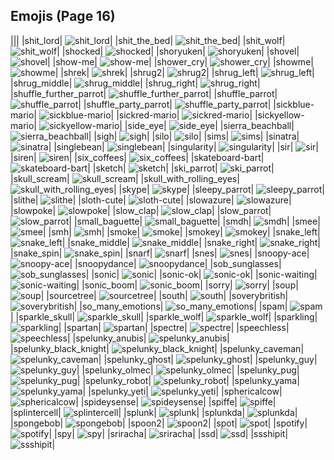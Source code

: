 
## Emojis (Page 16)
|||
|shit_lord| ![shit_lord](/output/shit_lord.png)|
|shit_the_bed| ![shit_the_bed](/output/shit_the_bed.png)|
|shit_wolf| ![shit_wolf](/output/shit_wolf.png)|
|shocked| ![shocked](/output/shocked.gif)|
|shoryuken| ![shoryuken](/output/shoryuken.gif)|
|shovel| ![shovel](/output/shovel.png)|
|show-me| ![show-me](/output/show-me)|
|shower_cry| ![shower_cry](/output/shower_cry.png)|
|showme| ![showme](/output/showme.jpg)|
|shrek| ![shrek](/output/shrek.png)|
|shrug2| ![shrug2](/output/shrug2.png)|
|shrug_left| ![shrug_left](/output/shrug_left.png)|
|shrug_middle| ![shrug_middle](/output/shrug_middle.png)|
|shrug_right| ![shrug_right](/output/shrug_right.png)|
|shuffle_further_parrot| ![shuffle_further_parrot](/output/shuffle_further_parrot.gif)|
|shuffle_parrot| ![shuffle_parrot](/output/shuffle_parrot.gif)|
|shuffle_party_parrot| ![shuffle_party_parrot](/output/shuffle_party_parrot.gif)|
|sickblue-mario| ![sickblue-mario](/output/sickblue-mario.gif)|
|sickred-mario| ![sickred-mario](/output/sickred-mario.gif)|
|sickyellow-mario| ![sickyellow-mario](/output/sickyellow-mario.gif)|
|side_eye| ![side_eye](/output/side_eye.png)|
|sierra_beachball| ![sierra_beachball](/output/sierra_beachball.gif)|
|sigh| ![sigh](/output/sigh.png)|
|silo| ![silo](/output/silo.png)|
|sims| ![sims](/output/sims.png)|
|sinatra| ![sinatra](/output/sinatra.png)|
|singlebean| ![singlebean](/output/singlebean.jpg)|
|singularity| ![singularity](/output/singularity.jpg)|
|sir| ![sir](/output/sir.png)|
|siren| ![siren](/output/siren.gif)|
|six_coffees| ![six_coffees](/output/six_coffees.png)|
|skateboard-bart| ![skateboard-bart](/output/skateboard-bart.gif)|
|sketch| ![sketch](/output/sketch.png)|
|ski_parrot| ![ski_parrot](/output/ski_parrot.gif)|
|skull_scream| ![skull_scream](/output/skull_scream.png)|
|skull_with_rolling_eyes| ![skull_with_rolling_eyes](/output/skull_with_rolling_eyes.png)|
|skype| ![skype](/output/skype.png)|
|sleepy_parrot| ![sleepy_parrot](/output/sleepy_parrot.gif)|
|slithe| ![slithe](/output/slithe.png)|
|sloth-cute| ![sloth-cute](/output/sloth-cute.jpg)|
|slowazure| ![slowazure](/output/slowazure)|
|slowpoke| ![slowpoke](/output/slowpoke.jpg)|
|slow_clap| ![slow_clap](/output/slow_clap.gif)|
|slow_parrot| ![slow_parrot](/output/slow_parrot.gif)|
|small_baguette| ![small_baguette](/output/small_baguette.png)|
|smdh| ![smdh](/output/smdh.gif)|
|smee| ![smee](/output/smee.jpg)|
|smh| ![smh](/output/smh.gif)|
|smoke| ![smoke](/output/smoke.gif)|
|smokey| ![smokey](/output/smokey.png)|
|snake_left| ![snake_left](/output/snake_left.png)|
|snake_middle| ![snake_middle](/output/snake_middle.png)|
|snake_right| ![snake_right](/output/snake_right.png)|
|snake_spin| ![snake_spin](/output/snake_spin.gif)|
|snarf| ![snarf](/output/snarf.png)|
|snes| ![snes](/output/snes.png)|
|snoopy-ace| ![snoopy-ace](/output/snoopy-ace.png)|
|snoopydance| ![snoopydance](/output/snoopydance.gif)|
|sob_sunglasses| ![sob_sunglasses](/output/sob_sunglasses.png)|
|sonic| ![sonic](/output/sonic.gif)|
|sonic-ok| ![sonic-ok](/output/sonic-ok.png)|
|sonic-waiting| ![sonic-waiting](/output/sonic-waiting.gif)|
|sonic_boom| ![sonic_boom](/output/sonic_boom.gif)|
|sorry| ![sorry](/output/sorry.jpg)|
|soup| ![soup](/output/soup.png)|
|sourcetree| ![sourcetree](/output/sourcetree.png)|
|south| ![south](/output/south.png)|
|soverybritish| ![soverybritish](/output/soverybritish.png)|
|so_many_emotions| ![so_many_emotions](/output/so_many_emotions.gif)|
|spam| ![spam](/output/spam.jpg)|
|sparkle_skull| ![sparkle_skull](/output/sparkle_skull.png)|
|sparkle_wolf| ![sparkle_wolf](/output/sparkle_wolf.png)|
|sparkling| ![sparkling](/output/sparkling.gif)|
|spartan| ![spartan](/output/spartan.png)|
|spectre| ![spectre](/output/spectre.png)|
|speechless| ![speechless](/output/speechless.gif)|
|spelunky_anubis| ![spelunky_anubis](/output/spelunky_anubis.png)|
|spelunky_black_knight| ![spelunky_black_knight](/output/spelunky_black_knight.png)|
|spelunky_caveman| ![spelunky_caveman](/output/spelunky_caveman.png)|
|spelunky_ghost| ![spelunky_ghost](/output/spelunky_ghost.png)|
|spelunky_guy| ![spelunky_guy](/output/spelunky_guy.png)|
|spelunky_olmec| ![spelunky_olmec](/output/spelunky_olmec.png)|
|spelunky_pug| ![spelunky_pug](/output/spelunky_pug.png)|
|spelunky_robot| ![spelunky_robot](/output/spelunky_robot.png)|
|spelunky_yama| ![spelunky_yama](/output/spelunky_yama.png)|
|spelunky_yeti| ![spelunky_yeti](/output/spelunky_yeti.png)|
|sphericalcow| ![sphericalcow](/output/sphericalcow.png)|
|spideysense| ![spideysense](/output/spideysense.png)|
|spiffe| ![spiffe](/output/spiffe.png)|
|splintercell| ![splintercell](/output/splintercell.png)|
|splunk| ![splunk](/output/splunk.png)|
|splunkda| ![splunkda](/output/splunkda.png)|
|spongebob| ![spongebob](/output/spongebob.png)|
|spoon2| ![spoon2](/output/spoon2.jpg)|
|spot| ![spot](/output/spot.gif)|
|spotify| ![spotify](/output/spotify.png)|
|spy| ![spy](/output/spy.png)|
|sriracha| ![sriracha](/output/sriracha.jpg)|
|ssd| ![ssd](/output/ssd.jpg)|
|ssshipit| ![ssshipit](/output/ssshipit.png)|